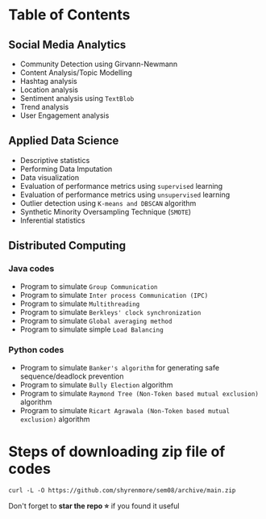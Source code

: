 # Table of Contents

## Social Media Analytics
- Community Detection using Girvann-Newmann
- Content Analysis/Topic Modelling
- Hashtag analysis
- Location analysis
- Sentiment analysis using `TextBlob`
- Trend analysis
- User Engagement analysis

## Applied Data Science
- Descriptive statistics
- Performing Data Imputation
- Data visualization
- Evaluation of performance metrics using `supervised` learning
- Evaluation of performance metrics using `unsupervised` learning
- Outlier detection using `K-means and DBSCAN` algorithm
- Synthetic Minority Oversampling Technique (`SMOTE`)
- Inferential statistics

## Distributed Computing

### Java codes
- Program to simulate `Group Communication`
- Program to simulate `Inter process Communication (IPC)`
- Program to simulate `Multithreading`
- Program to simulate `Berkleys' clock synchronization`
- Program to simulate `Global averaging method`
- Program to simulate simple `Load Balancing`

### Python codes
- Program to simulate `Banker's algorithm` for generating safe sequence/deadlock prevention
- Program to simulate `Bully Election` algorithm
- Program to simulate `Raymond Tree (Non-Token based mutual exclusion)` algorithm
- Program to simulate `Ricart Agrawala (Non-Token based mutual exclusion)` algorithm

# Steps of downloading zip file of codes 

```
curl -L -O https://github.com/shyrenmore/sem08/archive/main.zip
```

Don't forget to **star the repo ⭐** if you found it useful